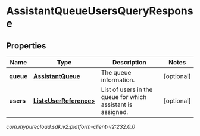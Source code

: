 # AssistantQueueUsersQueryResponse


## Properties

| Name | Type | Description | Notes |
| ------------ | ------------- | ------------- | ------------- |
| **queue** | [**AssistantQueue**](AssistantQueue) | The queue information. |  [optional] |
| **users** | [**List&lt;UserReference&gt;**](UserReference) | List of users in the queue for which assistant is assigned. |  [optional] |




_com.mypurecloud.sdk.v2:platform-client-v2:232.0.0_
